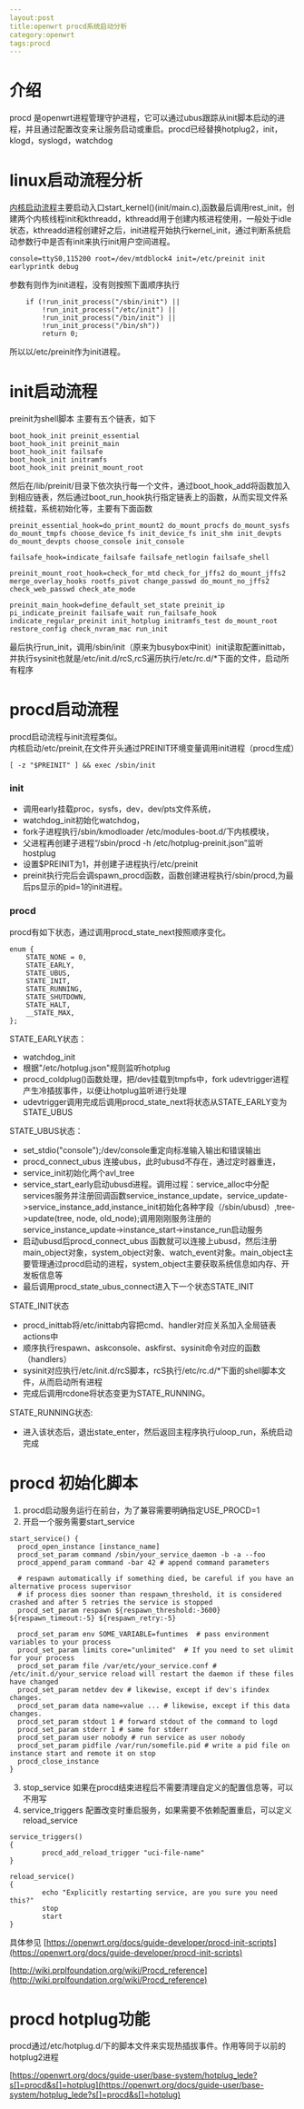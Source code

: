 ```yaml
---
layout:post
title:openwrt procd系统启动分析
category:openwrt
tags:procd
---
```

# 介绍
procd 是openwrt进程管理守护进程，它可以通过ubus跟踪从init脚本启动的进程，并且通过配置改变来让服务启动或重启。procd已经替换hotplug2，init，klogd，syslogd，watchdog
# linux启动流程分析
[内核启动流程](https://blog.csdn.net/viewsky11/article/details/53040564)主要启动入口start_kernel()(init/main.c),函数最后调用rest_init，创建两个内核线程init和kthreadd，kthreadd用于创建内核进程使用，一般处于idle状态，kthreadd进程创建好之后，init进程开始执行kernel_init，通过判断系统启动参数行中是否有init来执行init用户空间进程。

```
console=ttyS0,115200 root=/dev/mtdblock4 init=/etc/preinit init earlyprintk debug
```
参数有则作为init进程，没有则按照下面顺序执行

```
	if (!run_init_process("/sbin/init") ||
	    !run_init_process("/etc/init") ||
	    !run_init_process("/bin/init") ||
	    !run_init_process("/bin/sh"))
		return 0;
```
所以以/etc/preinit作为init进程。
# init启动流程
preinit为shell脚本
主要有五个链表，如下
```
boot_hook_init preinit_essential
boot_hook_init preinit_main
boot_hook_init failsafe
boot_hook_init initramfs
boot_hook_init preinit_mount_root
```
然后在/lib/preinit/目录下依次执行每一个文件，通过boot_hook_add将函数加入到相应链表，然后通过boot_run_hook执行指定链表上的函数，从而实现文件系统挂载，系统初始化等，主要有下面函数

```
preinit_essential_hook=do_print_mount2 do_mount_procfs do_mount_sysfs do_mount_tmpfs choose_device_fs init_device_fs init_shm init_devpts do_mount_devpts choose_console init_console

failsafe_hook=indicate_failsafe failsafe_netlogin failsafe_shell

preinit_mount_root_hook=check_for_mtd check_for_jffs2 do_mount_jffs2 merge_overlay_hooks rootfs_pivot change_passwd do_mount_no_jffs2 check_web_passwd check_ate_mode

preinit_main_hook=define_default_set_state preinit_ip pi_indicate_preinit failsafe_wait run_failsafe_hook indicate_regular_preinit init_hotplug initramfs_test do_mount_root restore_config check_nvram_mac run_init

```

最后执行run_init，调用/sbin/init（原来为busybox中init）init读取配置inittab，并执行sysinit也就是/etc/init.d/rcS,rcS遍历执行/etc/rc.d/*下面的文件，启动所有程序
# procd启动流程
procd启动流程与init流程类似。  
内核启动/etc/preinit,在文件开头通过PREINIT环境变量调用init进程（procd生成）
```
[ -z "$PREINIT" ] && exec /sbin/init
```
### init
- 调用early挂载proc，sysfs，dev，dev/pts文件系统，
- watchdog_init初始化watchdog，
- fork子进程执行/sbin/kmodloader /etc/modules-boot.d/下内核模块，
- 父进程再创建子进程“/sbin/procd -h /etc/hotplug-preinit.json”监听hostplug
- 设置$PREINIT为1，并创建子进程执行/etc/preinit
- preinit执行完后会调spawn_procd函数，函数创建进程执行/sbin/procd,为最后ps显示的pid=1的init进程。

### procd
procd有如下状态，通过调用procd_state_next按照顺序变化。
```
enum {
	STATE_NONE = 0,
	STATE_EARLY,
	STATE_UBUS,
	STATE_INIT,
	STATE_RUNNING,
	STATE_SHUTDOWN,
	STATE_HALT,
	__STATE_MAX,
};
```
STATE_EARLY状态：
- watchdog_init
- 根据"/etc/hotplug.json"规则监听hotplug
- procd_coldplug()函数处理，把/dev挂载到tmpfs中，fork udevtrigger进程产生冷插拔事件，以便让hotplug监听进行处理
- udevtrigger调用完成后调用procd_state_next将状态从STATE_EARLY变为STATE_UBUS

STATE_UBUS状态：
- set_stdio("console");/dev/console重定向标准输入输出和错误输出
- procd_connect_ubus 连接ubus，此时ubusd不存在，通过定时器重连，
- service_init初始化两个avl_tree
- service_start_early启动ubusd进程。调用过程：service_alloc中分配services服务并注册回调函数service_instance_update，service_update->service_instance_add,instance_init初始化各种字段（/sbin/ubusd）,tree->update(tree, node, old_node);调用刚刚服务注册的service_instance_update->instance_start->instance_run启动服务
- 启动ubusd后procd_connect_ubus 函数就可以连接上ubusd，然后注册main_object对象，system_object对象、watch_event对象。main_object主要管理通过procd启动的进程，system_object主要获取系统信息如内存、开发板信息等
- 最后调用procd_state_ubus_connect进入下一个状态STATE_INIT

STATE_INIT状态
- procd_inittab将/etc/inittab内容把cmd、handler对应关系加入全局链表actions中
- 顺序执行respawn、askconsole、askfirst、sysinit命令对应的函数（handlers）
- sysinit对应执行/etc/init.d/rcS脚本，rcS执行/etc/rc.d/*下面的shell脚本文件，从而启动所有进程
- 完成后调用rcdone将状态变更为STATE_RUNNING。

STATE_RUNNING状态:
- 进入该状态后，退出state_enter，然后返回主程序执行uloop_run，系统启动完成

# procd 初始化脚本
1. procd启动服务运行在前台，为了兼容需要明确指定USE_PROCD=1
2. 开启一个服务需要start_service

```
start_service() {
  procd_open_instance [instance_name]
  procd_set_param command /sbin/your_service_daemon -b -a --foo
  procd_append_param command -bar 42 # append command parameters

  # respawn automatically if something died, be careful if you have an alternative process supervisor
  # if process dies sooner than respawn_threshold, it is considered crashed and after 5 retries the service is stopped
  procd_set_param respawn ${respawn_threshold:-3600} ${respawn_timeout:-5} ${respawn_retry:-5}

  procd_set_param env SOME_VARIABLE=funtimes  # pass environment variables to your process
  procd_set_param limits core="unlimited"  # If you need to set ulimit for your process
  procd_set_param file /var/etc/your_service.conf # /etc/init.d/your_service reload will restart the daemon if these files have changed
  procd_set_param netdev dev # likewise, except if dev's ifindex changes.
  procd_set_param data name=value ... # likewise, except if this data changes.
  procd_set_param stdout 1 # forward stdout of the command to logd
  procd_set_param stderr 1 # same for stderr
  procd_set_param user nobody # run service as user nobody
  procd_set_param pidfile /var/run/somefile.pid # write a pid file on instance start and remote it on stop
  procd_close_instance
}
```
3. stop_service 如果在procd结束进程后不需要清理自定义的配置信息等，可以不用写
4. service_triggers 配置改变时重启服务，如果需要不依赖配置重启，可以定义reload_service

```
service_triggers()
{
        procd_add_reload_trigger "uci-file-name"
}
```
```
reload_service()
{
        echo "Explicitly restarting service, are you sure you need this?"
        stop
        start
}
```
具体参见
[https://openwrt.org/docs/guide-developer/procd-init-scripts](https://openwrt.org/docs/guide-developer/procd-init-scripts)

[http://wiki.prplfoundation.org/wiki/Procd_reference](http://wiki.prplfoundation.org/wiki/Procd_reference)

# procd hotplug功能
procd通过/etc/hotplug.d/下的脚本文件来实现热插拔事件。作用等同于以前的hotplug2进程

[https://openwrt.org/docs/guide-user/base-system/hotplug_lede?s[]=procd&s[]=hotplug](https://openwrt.org/docs/guide-user/base-system/hotplug_lede?s[]=procd&s[]=hotplug)

